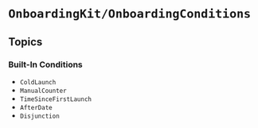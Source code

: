 # ``OnboardingKit/OnboardingConditions``

## Topics

### Built-In Conditions

- ``ColdLaunch``
- ``ManualCounter``
- ``TimeSinceFirstLaunch``
- ``AfterDate``
- ``Disjunction``
